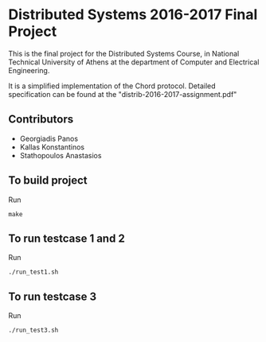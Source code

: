 # Distributed Systems 2016-2017 Final Project

This is the final project for the Distributed Systems Course, in National Technical University of Athens at the department of Computer and Electrical Engineering.

It is a simplified implementation of the Chord protocol. Detailed specification can be found at the "distrib-2016-2017-assignment.pdf"

## Contributors
- Georgiadis Panos
- Kallas Konstantinos
- Stathopoulos Anastasios

## To build project

Run 

```shell
make
```

## To run testcase 1 and 2 

Run 

```shell
./run_test1.sh
```

## To run testcase 3 

Run 

```shell
./run_test3.sh
```
